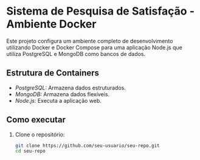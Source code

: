  # Sistema de Pesquisa de Satisfação - Ambiente Docker

Este projeto configura um ambiente completo de desenvolvimento utilizando Docker e Docker Compose para uma aplicação Node.js que utiliza PostgreSQL e MongoDB como bancos de dados.

## Estrutura de Containers

- *PostgreSQL:* Armazena dados estruturados.
- *MongoDB:* Armazena dados flexíveis.
- *Node.js:* Executa a aplicação web.

## Como executar

1. Clone o repositório:
   ```bash
   git clone https://github.com/seu-usuario/seu-repo.git
   cd seu-repo
